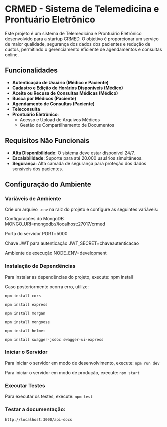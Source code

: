 # CRMED - Sistema de Telemedicina e Prontuário Eletrônico

Este projeto é um sistema de Telemedicina e Prontuário Eletrônico desenvolvido para a startup CRMED. O objetivo é proporcionar um serviço de maior qualidade, segurança dos dados dos pacientes e redução de custos, permitindo o gerenciamento eficiente de agendamentos e consultas online.

## Funcionalidades

- **Autenticação de Usuário (Médico e Paciente)**
- **Cadastro e Edição de Horários Disponíveis (Médico)**
- **Aceite ou Recusa de Consultas Médicas (Médico)**
- **Busca por Médicos (Paciente)**
- **Agendamento de Consultas (Paciente)**
- **Teleconsulta**
- **Prontuário Eletrônico**:
  - Acesso e Upload de Arquivos Médicos
  - Gestão de Compartilhamento de Documentos

## Requisitos Não Funcionais

- **Alta Disponibilidade**: O sistema deve estar disponível 24/7.
- **Escalabilidade**: Suporte para até 20.000 usuários simultâneos.
- **Segurança**: Alta camada de segurança para proteção dos dados sensíveis dos pacientes.

## Configuração do Ambiente

### Variáveis de Ambiente

Crie um arquivo `.env` na raiz do projeto e configure as seguintes variáveis:

Configurações do MongoDB
MONGO_URI=mongodb://localhost:27017/crmed

Porta do servidor
PORT=5000

Chave JWT para autenticação
JWT_SECRET=chaveautenticacao

Ambiente de execução
NODE_ENV=development

### Instalação de Dependências

Para instalar as dependências do projeto, execute:
npm install

Caso posteriormente ocorra erro, utilize:

`npm install cors`

`npm install express`

`npm install morgan`

`npm install mongoose`

`npm install helmet`

`npm install swagger-jsdoc swagger-ui-express`

### Iniciar o Servidor

Para iniciar o servidor em modo de desenvolvimento, execute:
`npm run dev`

Para iniciar o servidor em modo de produção, execute:
`npm start`

### Executar Testes

Para executar os testes, execute:
`npm test`

### Testar a documentação:

`http://localhost:3000/api-docs`
